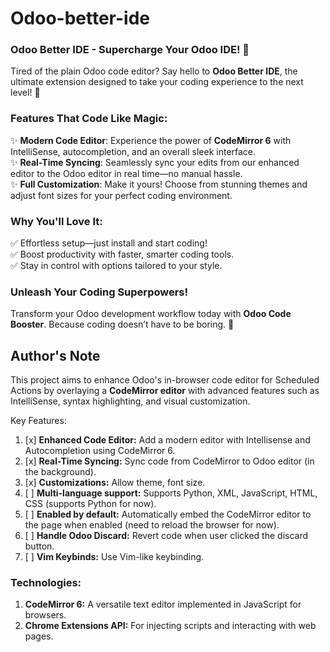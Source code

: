 # Odoo-better-ide

### **Odoo Better IDE - Supercharge Your Odoo IDE!** 🚀

Tired of the plain Odoo code editor? Say hello to **Odoo Better IDE**, the ultimate extension designed to take your coding experience to the next level! 🎉

### **Features That Code Like Magic:**
✨ **Modern Code Editor**: Experience the power of **CodeMirror 6** with IntelliSense, autocompletion, and an overall sleek interface.  
✨ **Real-Time Syncing**: Seamlessly sync your edits from our enhanced editor to the Odoo editor in real time—no manual hassle.  
✨ **Full Customization**: Make it yours! Choose from stunning themes and adjust font sizes for your perfect coding environment.  

### **Why You'll Love It:**
✅ Effortless setup—just install and start coding!  
✅ Boost productivity with faster, smarter coding tools.  
✅ Stay in control with options tailored to your style.  

### **Unleash Your Coding Superpowers!**  
Transform your Odoo development workflow today with **Odoo Code Booster**. Because coding doesn’t have to be boring. 🌟

## Author's Note
This project aims to enhance Odoo's in-browser code editor for Scheduled Actions by overlaying a **CodeMirror editor** with advanced features such as IntelliSense, syntax highlighting, and visual customization.

Key Features:
1. [x] **Enhanced Code Editor:** Add a modern editor with Intellisense and Autocompletion using CodeMirror 6.
2. [x] **Real-Time Syncing:** Sync code from CodeMirror to Odoo editor (in the background).
3. [x] **Customizations:** Allow theme, font size.
4. [ ] **Multi-language support:** Supports Python, XML, JavaScript, HTML, CSS (supports Python for now).
5. [ ] **Enabled by default:** Automatically embed the CodeMirror editor to the page when enabled (need to reload the browser for now).
6. [ ] **Handle Odoo Discard:** Revert code when user clicked the discard button.
6. [ ] **Vim Keybinds:** Use Vim-like keybinding.

### Technologies:
1. **CodeMirror 6:** A versatile text editor implemented in JavaScript for browsers.
2. **Chrome Extensions API:** For injecting scripts and interacting with web pages.
